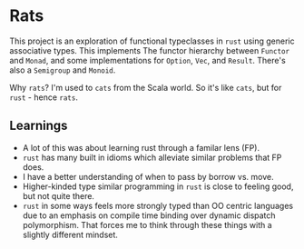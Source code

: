 # Rats

This project is an exploration of functional typeclasses in `rust` using generic associative types. This implements The functor hierarchy between `Functor` and `Monad`, and some implementations for `Option`, `Vec`, and `Result`. There's also a `Semigroup` and `Monoid`.

 Why `rats`? I'm used to `cats` from the Scala world. So it's like `cats`, but for `rust` - hence `rats`.

 ## Learnings

- A lot of this was about learning rust through a familar lens (FP).
- `rust` has many built in idioms which alleviate similar problems that FP does.
- I have a better understanding of when to pass by borrow vs. move.
- Higher-kinded type similar programming in `rust` is close to feeling good, but not quite there.
- `rust` in some ways feels more strongly typed than OO centric languages due to an emphasis on compile time binding over dynamic dispatch polymorphism. That forces me to think through these things with a slightly different mindset.